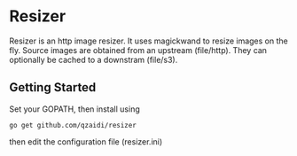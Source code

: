# Resizer 

Resizer is an http image resizer. It uses magickwand to resize images on the fly.
Source images are obtained from an upstream (file/http). They can optionally be cached to a downstram (file/s3).

## Getting Started

Set your GOPATH, then install using

~~~
go get github.com/qzaidi/resizer
~~~

then edit the configuration file (resizer.ini) 

